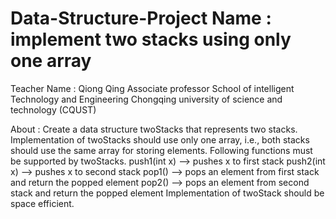 # Data-Structure-Project Name : implement two stacks using only one array
Teacher Name : Qiong Qing
              Associate professor
              School of intelligent Technology and Engineering
              Chongqing university of science and technology (CQUST)

About : Create a data structure twoStacks that represents two stacks. Implementation of twoStacks should use only one array, i.e., both stacks should use the same array for storing elements. Following functions must be supported by twoStacks.
push1(int x) –> pushes x to first stack 
push2(int x) –> pushes x to second stack
pop1() –> pops an element from first stack and return the popped element 
pop2() –> pops an element from second stack and return the popped element
Implementation of twoStack should be space efficient.
